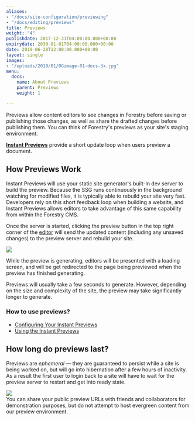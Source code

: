```yaml
---
aliases:
- "/docs/site-configuration/previewing"
- "/docs/editing/previews"
title: Previews
weight: "4"
publishdate: 2017-12-31T04:00:00.000+00:00
expirydate: 2030-01-01T04:00:00.000+00:00
date: 2019-06-28T12:00:00.000+00:00
layout: single
images:
- "/uploads/2018/01/OGimage-01-docs-3x.jpg"
menu:
  docs:
    name: About Previews
    parent: Previews
    weight: 1

---
```

Previews allow content editors to see changes in Forestry before saving or publishing those changes, as well as share the drafted changes before publishing them. You can think of Forestry's previews as your site's staging environment.

[**Instant Previews**](/docs/previews/instant-previews/) provide a short update loop when users preview a document.

## How Previews Work

Instant Previews will use your static site generator's built-in dev server to build the preview. Because the SSG runs continuously in the background watching for modified files, it is typically able to rebuild your site very fast. Developers rely on this short feedback loop when building a website, and Instant Previews allows editors to take advantage of this same capability from within the Forestry CMS.

Once the server is started, clicking the preview button in the top right corner of the [editor](/docs/editing/markdown-editor/) will send the updated content (including any unsaved changes) to the preview server and rebuild your site. 

![](/uploads/2019/08/preview-started.png)

While the preview is generating, editors will be presented with a loading screen, and will be get redirected to the page being previewed when the preview has finished generating.

Previews will usually take a few seconds to generate. However, depending on the size and complexity of the site, the preview may take significantly longer to generate.

### How to use previews?

* [Configuring Your Instant Previews](/docs/previews/instant-previews/)
* [Using the Instant Previews](/docs/previews/instant-previews-server/)

## How long do previews last?

Previews are _ephemeral_ — they are guaranteed to persist while a site is being worked on, but will go into hibernation after a few hours of inactivity.  
As a result the first user to login back to a site will have to wait for the preview server to restart and get into ready state. 

![](/uploads/2019/08/preview-starting.png)  
You can share your public preview URLs with friends and collaborators for demonstration purposes, but do not attempt to host evergreen content from our preview environment.